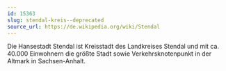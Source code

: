 ```yaml
---
id: 15363
slug: stendal-kreis--deprecated
source_url: https://de.wikipedia.org/wiki/Stendal
---
```


Die Hansestadt Stendal ist Kreisstadt des Landkreises Stendal und mit ca. 40.000 Einwohnern die größte Stadt sowie Verkehrsknotenpunkt in der Altmark in Sachsen-Anhalt.

